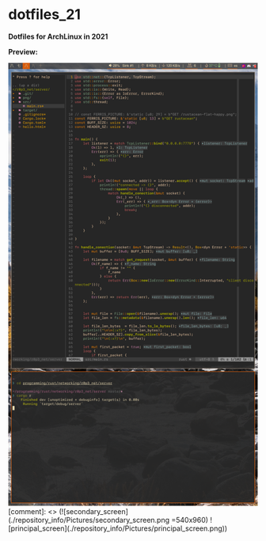 # dotfiles_21

__Dotfiles for ArchLinux in 2021__

__Preview:__

<img src="./repository_info/Pictures/secondary_screen.png" alt="secondary_screen" width="540x960"/>
[comment]: <> (![secondary_screen](./repository_info/Pictures/secondary_screen.png =540x960) ![principal_screen](./repository_info/Pictures/principal_screen.png))
